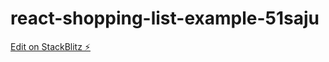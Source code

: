 # react-shopping-list-example-51saju

[Edit on StackBlitz ⚡️](https://stackblitz.com/edit/react-shopping-list-example-51saju)